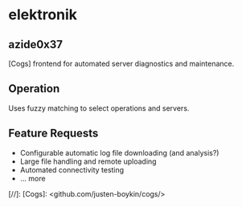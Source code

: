 # elektronik
## azide0x37
[Cogs] frontend for automated server diagnostics and maintenance.

## Operation
Uses fuzzy matching to select operations and servers.

## Feature Requests
 * Configurable automatic log file downloading (and analysis?)
 * Large file handling and remote uploading
 * Automated connectivity testing
 * ... more

[//]:
  [Cogs]: <github.com/justen-boykin/cogs/>

